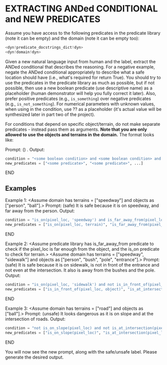 <!concept_description_context!>

# EXTRACTING ANDed CONDITIONAL and NEW PREDICATES
Assume you have access to the following predicates in the predicate library (note it can be empty) and the domain (note it can be empty too):

```python
<dyn!predicate_docstrings_dict!dyn>
<dyn!domain!dyn>
```

Given a new natural language input from human and the label, extract the ANDed conditional that describes the reasoning. For a negative example, negate the ANDed conditional appropriately to describe what a safe location should have (i.e., what's required for return True). You should try to use the predicates in the predicate library as much as possible, but if not possible, then use a new boolean predicate (use descriptive name) as a placeholder (human demonstrator will help you fully correct it later). Also, prefer positive predicates (e.g., `is_something`) over negative predicates (e.g., `is_not_something`). For numerical parameters with unknown values, when using in the condition, use ?? as a placeholder (it's actual value will be synthesized later in part two of the project).

For conditions that depend on specific object/terrain, do not make separate predicates - instead pass them as arguments. **Note that you are only allowed to use the objects and terrains in the domain.**
The format looks like:

Prompt: (<label>) <some description from human>.
Output:
```python
condition = "<some boolean condition> and <some boolean condition> and ..."
new_predicates = ["<some predicate>", "<some predicate>", ...]
```
END

## Examples
Example 1:
<Assume predicate library is empty.>
<Assume domain has terrains = ["speedway"] and objects as ["person", "ball"].>
Prompt: (safe) It is safe because it is on speedway, and far away from the person.
Output:
```python
condition = "is_on(pixel_loc, 'speedway') and is_far_away_from(pixel_loc, 'person')"
new_predicates = ["is_on(pixel_loc, terrain)", "is_far_away_from(pixel_loc, object)"]
```
END

Example 2:
<Assume predicate library has is_far_away_from predicate to check if the pixel_loc is far enough from the object, and the is_on predicate to check for terrain.>
<Assume domain has terrains = ["speedway", "sidewalk"] and objects as ["person", "bush", "pole", "entrance"].>
Prompt: (safe) It is safe because it is on sidewalk, is not in front of the entrance and not even at the intersection. It also is away from the bushes and the pole.
Output:
```python
condition = "is_on(pixel_loc, 'sidewalk') and not is_in_front_of(pixel_loc, 'entrance') and not is_at_intersection(pixel_loc) and is_far_away_from(pixel_loc, 'bush') and is_far_away_from(pixel_loc, 'pole')"
new_predicates = ["is_in_front_of(pixel_loc, object)", "is_at_intersection(pixel_loc)"]
```
END

Example 3:
<Assume predicate library is empty.>
<Assume domain has terrains = ["road"] and objects as ["ball"].>
Prompt: (unsafe) It looks dangerous as it is on slope and at the intersection of roads.
Output:
```python
condition = "not is_on_slope(pixel_loc) and not is_at_intersection(pixel_loc, 'road')"  # notice how we negated it for return True condition
new_predicates = ["is_on_slope(pixel_loc)", "is_at_intersection(pixel_loc, terrain)"]
```
END

You will now see the new prompt, along with the safe/unsafe label. Please generate the desired output.

